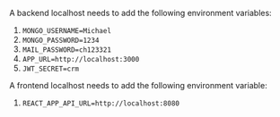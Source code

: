 A backend localhost needs to add the following environment variables:
1. `MONGO_USERNAME=Michael`
2. `MONGO_PASSWORD=1234`
3. `MAIL_PASSWORD=ch123321`
4. `APP_URL=http://localhost:3000`
5. `JWT_SECRET=crm`

A frontend localhost needs to add the following environment variable:
1. `REACT_APP_API_URL=http://localhost:8080`